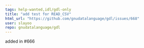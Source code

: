 ```yaml
---
tags: help-wanted,idl/gdl-only
title: "add test for READ_CSV"
html_url: "https://github.com/gnudatalanguage/gdl/issues/668"
user: slayoo
repo: gnudatalanguage/gdl
---
```


added in #666 
